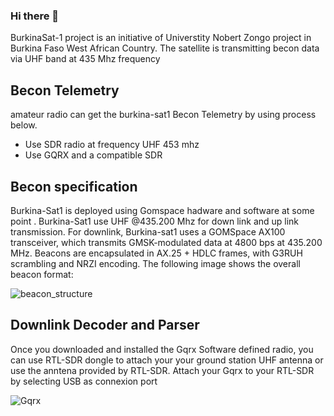 ### Hi there 👋

BurkinaSat-1 project is an initiative of Universtity Nobert Zongo project in Burkina Faso West African Country.
The satellite is transmitting becon data via UHF band at  435 Mhz frequency

## Becon Telemetry
amateur radio can get the burkina-sat1 Becon Telemetry by using process below.
- Use SDR  radio at frequency UHF 453 mhz
- Use GQRX and a compatible SDR

## Becon  specification
Burkina-Sat1 is  deployed using Gomspace hadware and software at some point . Burkina-Sat1 use UHF @435.200 Mhz  for down link and up link transmission. For downlink, Burkina-sat1 uses a GOMSpace AX100 transceiver, which transmits GMSK-modulated data at 4800 bps at 435.200 MHz.
Beacons are encapsulated in AX.25 + HDLC frames, with G3RUH scrambling and NRZI encoding. The following image shows the overall beacon format:

![beacon_structure](https://user-images.githubusercontent.com/83551940/116835536-f6409500-ab90-11eb-9ead-a20ec87e9f4c.png)


## Downlink Decoder and Parser
Once you downloaded and installed the Gqrx Software defined radio, you can use RTL-SDR dongle to attach your your ground station UHF antenna or use  the anntena provided by RTL-SDR. Attach your Gqrx to your RTL-SDR  by selecting USB as connexion port 

![Gqrx](https://user-images.githubusercontent.com/83551940/116836226-b0390080-ab93-11eb-80d4-908a5054ef94.png)
